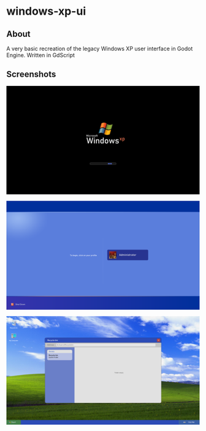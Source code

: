 # windows-xp-ui
## About
A very basic recreation of the legacy Windows XP user interface in Godot Engine. Written in GdScript
## Screenshots
<p align = "center"><img src = "Screenshots/Screenshot1.png"/></p>
<p align = "center"><img src = "Screenshots/Screenshot2.png"/></p>
<p align = "center"><img src = "Screenshots/Screenshot3.png"/></p>
